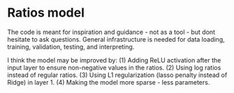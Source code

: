 # Ratios model

The code is meant for inspiration and guidance - not as a tool - but dont hesitate to ask questions.
General infrastructure is needed for data loading, training, validation, testing, and interpreting. 

I think the model may be improved by:
(1) Adding ReLU activation after the input layer to ensure non-negative values in the ratios.
(2) Using log ratios instead of regular ratios.
(3) Using L1 regularization (lasso penalty instead of Ridge) in layer 1.
(4) Making the model more sparse - less parameters.

